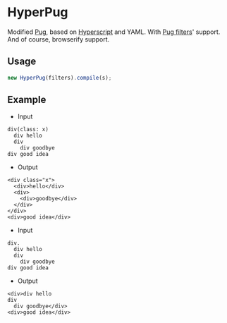 # HyperPug

Modified [Pug](https://pugjs.org), based on [Hyperscript](https://github.com/hyperhype/hyperscript) and YAML. With [Pug filters](https://pugjs.org/language/filters.html)' support. And of course, browserify support.

## Usage

```typescript
new HyperPug(filters).compile(s);
```

## Example

- Input

```
div(class: x)
  div hello
  div
    div goodbye
div good idea
```

- Output

```
<div class="x">
  <div>hello</div>
  <div>
    <div>goodbye</div>
  </div>
</div>
<div>good idea</div>
```

- Input

```
div.
  div hello
  div
    div goodbye
div good idea
```

- Output

```
<div>div hello
div
  div goodbye</div>
<div>good idea</div>
```
